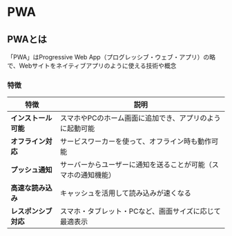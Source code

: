 # PWA


## PWAとは

「PWA」はProgressive Web App（プログレッシブ・ウェブ・アプリ）の略で、Webサイトをネイティブアプリのように使える技術や概念

### 特徴

| 特徴           | 説明                              |
| ------------ | ------------------------------- |
| **インストール可能** | スマホやPCのホーム画面に追加でき、アプリのように起動可能   |
| **オフライン対応**  | サービスワーカーを使って、オフライン時も動作可能        |
| **プッシュ通知**   | サーバーからユーザーに通知を送ることが可能（スマホの通知機能） |
| **高速な読み込み**  | キャッシュを活用して読み込みが速くなる             |
| **レスポンシブ対応** | スマホ・タブレット・PCなど、画面サイズに応じて最適表示    |

